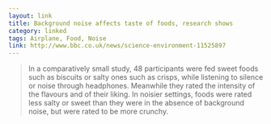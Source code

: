 ```yaml
---
layout: link
title: Background noise affects taste of foods, research shows
category: linked
tags: Airplane, Food, Noise
link: http://www.bbc.co.uk/news/science-environment-11525897
---
```


> In a comparatively small study, 48 participants were fed sweet foods such as biscuits or salty ones such as crisps, while listening to silence or noise through headphones.  Meanwhile they rated the intensity of the flavours and of their liking.  In noisier settings, foods were rated less salty or sweet than they were in the absence of background noise, but were rated to be more crunchy.